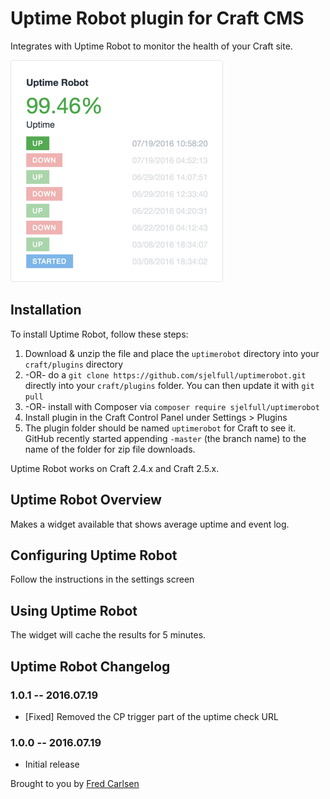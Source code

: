 # Uptime Robot plugin for Craft CMS

Integrates with Uptime Robot to monitor the health of your Craft site.

![Screenshot](resources/screenshots/widget.png)

## Installation

To install Uptime Robot, follow these steps:

1. Download & unzip the file and place the `uptimerobot` directory into your `craft/plugins` directory
2.  -OR- do a `git clone https://github.com/sjelfull/uptimerobot.git` directly into your `craft/plugins` folder.  You can then update it with `git pull`
3.  -OR- install with Composer via `composer require sjelfull/uptimerobot`
4. Install plugin in the Craft Control Panel under Settings > Plugins
5. The plugin folder should be named `uptimerobot` for Craft to see it.  GitHub recently started appending `-master` (the branch name) to the name of the folder for zip file downloads.

Uptime Robot works on Craft 2.4.x and Craft 2.5.x.

## Uptime Robot Overview

Makes a widget available that shows average uptime and event log.

## Configuring Uptime Robot

Follow the instructions in the settings screen

## Using Uptime Robot

The widget will cache the results for 5 minutes.

## Uptime Robot Changelog

### 1.0.1 -- 2016.07.19

* [Fixed] Removed the CP trigger part of the uptime check URL

### 1.0.0 -- 2016.07.19

* Initial release

Brought to you by [Fred Carlsen](http://sjelfull.no)

